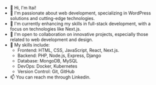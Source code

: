 - 👋 Hi, I'm Itai! 
- 👀 I'm passionate about web development, specializing in WordPress solutions and cutting-edge technologies.
- 🌱 I'm currently enhancing my skills in full-stack development, with a focus on technologies like Next.js.
- 💞️ I'm open to collaboration on innovative projects, especially those related to web development and design.
- 🚀 My skills include:
  - Frontend: HTML, CSS, JavaScript, React, Next.js.
  - Backend: PHP, Node.js, Express, Django
  - Database: MongoDB, MySQL
  - DevOps: Docker, Kubernetes
  - Version Control: Git, GitHub
- 📫 You can reach me through Linkedin.

<!---
itaides/itaides is a ✨ special ✨ repository because its `README.md` (this file) appears on your GitHub profile. You can click the Preview link to take a look at your changes.
--->
